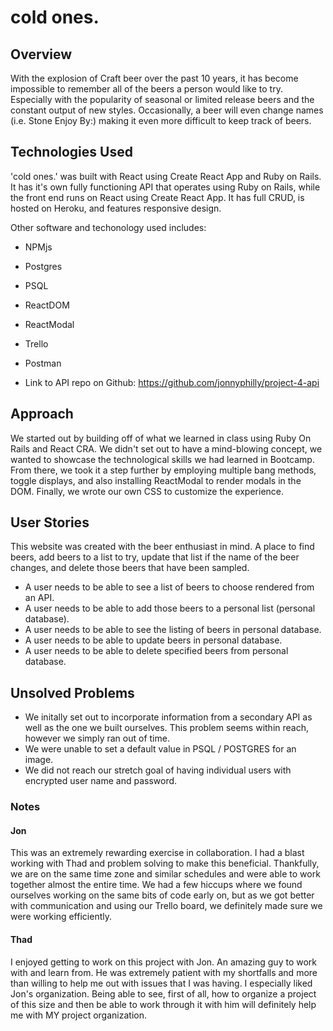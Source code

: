# cold ones.

## Overview
With the explosion of Craft beer over the past 10 years, it has become impossible to remember all of the beers a person would like to try.  Especially with the popularity of seasonal or limited release beers and the constant output of new styles. Occasionally, a beer will even change names (i.e. Stone Enjoy By:) making it even more difficult to keep track of beers.

## Technologies Used
'cold ones.' was built with React using Create React App and Ruby on Rails. It has it's own fully functioning API that operates using Ruby on Rails, while the front end runs on React using Create React App. It has full CRUD, is hosted on Heroku, and features responsive design.

Other software and techonology used includes:
- NPMjs
- Postgres
- PSQL
- ReactDOM
- ReactModal
- Trello
- Postman

- Link to API repo on Github:
https://github.com/jonnyphilly/project-4-api

## Approach
We started out by building off of what we learned in class using Ruby On Rails and React CRA. We didn't set out to have a mind-blowing concept, we wanted to showcase the technological skills we had learned in Bootcamp. From there, we took it a step further by employing multiple bang methods, toggle displays, and also installing ReactModal to render modals in the DOM. Finally, we wrote our own CSS to customize the experience.

## User Stories
This website was created with the beer enthusiast in mind.  A place to find beers, add beers to a list to try, update that list if the name of the beer changes, and delete those beers that have been sampled.

- A user needs to be able to see a list of beers to choose rendered from an API.
- A user needs to be able to add those beers to a personal list (personal database).
- A user needs to be able to see the listing of beers in personal database.
- A user needs to be able to update beers in personal database.
- A user needs to be able to delete specified beers from personal database.

## Unsolved Problems
- We initally set out to incorporate information from a secondary API as well as the one we built ourselves. This problem seems within reach, however we simply ran out of time.
- We were unable to set a default value in PSQL / POSTGRES for an image.
- We did not reach our stretch goal of having individual users with encrypted user name and password.

### Notes
#### Jon
This was an extremely rewarding exercise in collaboration. I had a blast working with Thad and problem solving to make this beneficial. Thankfully, we are on the same time zone and similar schedules and were able to work together almost the entire time. We had a few hiccups where we found ourselves working on the same bits of code early on, but as we got better with communication and using our Trello board, we definitely made sure we were working efficiently.

#### Thad
I enjoyed getting to work on this project with Jon.  An amazing guy to work with and learn from.  He was extremely patient with my shortfalls and more than willing to help me out with issues that I was having.  I especially liked Jon's organization.  Being able to see, first of all, how to organize a project of this size and then be able to work through it with him will definitely help me with MY project organization.
